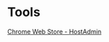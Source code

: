# Tools

[Chrome Web Store - HostAdmin](https://www.google.com.br/url?sa=t&rct=j&q=&esrc=s&source=web&cd=1&cad=rja&uact=8&ved=0CCkQFjAA&url=https%3A%2F%2Fchrome.google.com%2Fwebstore%2Fdetail%2Fhostadmin%2Foklkidkfohahankieehkeenbillligdn&ei=2KIjU_S1D-br0gH-o4CQBA&usg=AFQjCNHAiKMTz3ce5UCcVzo8koh33bmjPg&sig2=bXUPIY4A8fryeCkDfhf-qg&bvm=bv.62922401,d.dmQ)

